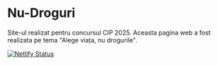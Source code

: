 # Nu-Droguri
Site-ul realizat pentru concursul CIP 2025. Aceasta pagina web a fost realizata pe tema "Alege viața, nu drogurile". 

[![Netlify Status](https://api.netlify.com/api/v1/badges/559ed67b-dc2b-4db7-8ece-92af6bd5d2ea/deploy-status)](https://app.netlify.com/projects/nudroguri/deploys)
